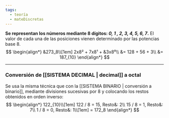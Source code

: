 ```yaml
---
tags:
  - teoría
  - mateDiscretas
---
```

**Se representan los números mediante 8 dígitos: *0, 1 , 2, 3, 4, 5, 6, 7*.** El valor de cada una de las posiciones vienen determinado por las potencias base 8.
$$
\begin{align*}
&273_8\\[1em]
2x8² + 7x8¹ + &3x8⁰\\
&= 128 + 56 + 3\\
&= 187_{10}
\end{align*}
$$
***
### Conversión de [[SISTEMA DECIMAL | decimal]] a octal
Se usa la misma técnica que con la [[SISTEMA BINARIO | conversión a binario]], mediante divisiones sucesivas por 8 y colocando los restos obtenidos en orden inverso:
$$
\begin{align*}
122_{10}\\[1em]
122 / 8 = 15, Resto&: 2\\
15 / 8 = 1, Resto&: 7\\
1 / 8 = 0, Resto&: 1\\[1em]
= 172_8
\end{align*}
$$
